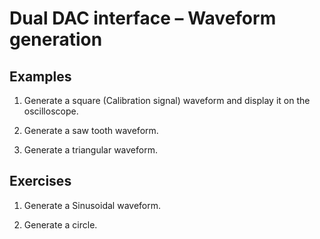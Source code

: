 # Dual DAC interface – Waveform generation

## Examples

1. Generate a square (Calibration signal) waveform and display it on the oscilloscope.

2. Generate a saw tooth waveform.

3. Generate a triangular waveform.

## Exercises

1. Generate a Sinusoidal waveform.

2. Generate a circle.
